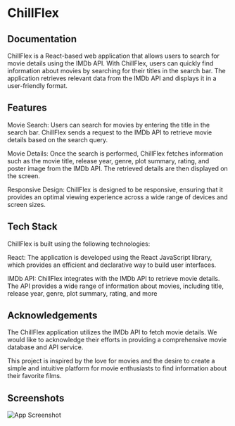 
# ChillFlex



## Documentation

ChillFlex is a React-based web application that allows users to search for movie details using the IMDb API. With ChillFlex, users can quickly find information about movies by searching for their titles in the search bar. The application retrieves relevant data from the IMDb API and displays it in a user-friendly format.



## Features

Movie Search: Users can search for movies by entering the title in the search bar. ChillFlex sends a request to the IMDb API to retrieve movie details based on the search query.

Movie Details: Once the search is performed, ChillFlex fetches information such as the movie title, release year, genre, plot summary, rating, and poster image from the IMDb API. The retrieved details are then displayed on the screen.

Responsive Design: ChillFlex is designed to be responsive, ensuring that it provides an optimal viewing experience across a wide range of devices and screen sizes.


## Tech Stack
ChillFlex is built using the following technologies:

React: The application is developed using the React JavaScript library, which provides an efficient and declarative way to build user interfaces.

IMDb API: ChillFlex integrates with the IMDb API to retrieve movie details. The API provides a wide range of information about movies, including title, release year, genre, plot summary, rating, and more

## Acknowledgements


The ChillFlex application utilizes the IMDb API to fetch movie details. We would like to acknowledge their efforts in providing a comprehensive movie database and API service.

This project is inspired by the love for movies and the desire to create a simple and intuitive platform for movie enthusiasts to find information about their favorite films.
## Screenshots

![App Screenshot](https://via.placeholder.com/468x300?text=App+Screenshot+Here)

